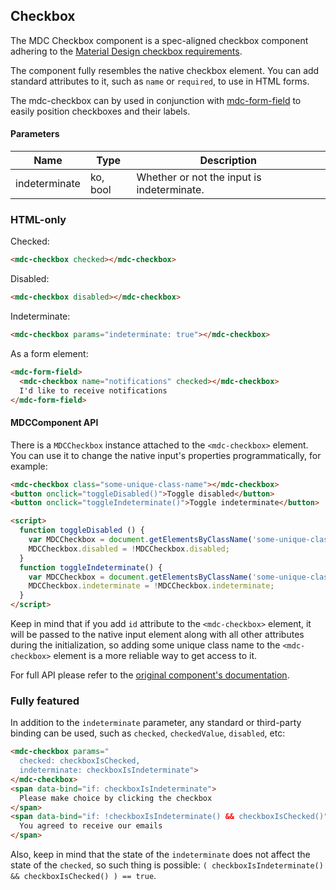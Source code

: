 ## Checkbox
The MDC Checkbox component is a spec-aligned checkbox component adhering to the
[Material Design checkbox requirements](https://material.google.com/components/selection-controls.html#selection-controls-checkbox).

The component fully resembles the native checkbox element. You can add standard
attributes to it, such as `name` or `required`, to use in HTML forms.

The mdc-checkbox can by used in conjunction with [mdc-form-field](./mdc-form-field.md)
to easily position checkboxes and their labels.

#### Parameters

| Name          | Type     | Description                                  |
| --------------|--------- | -------------------------------------------- |
| indeterminate | ko, bool | Whether or not the input is indeterminate.   |


### HTML-only

Checked:
```HTML
<mdc-checkbox checked></mdc-checkbox>
```

Disabled:
```HTML
<mdc-checkbox disabled></mdc-checkbox>
```

Indeterminate:
```HTML
<mdc-checkbox params="indeterminate: true"></mdc-checkbox>
```

As a form element:
```HTML
<mdc-form-field>
  <mdc-checkbox name="notifications" checked></mdc-checkbox>
  I'd like to receive notifications
</mdc-form-field>
```

#### MDCComponent API

There is a `MDCCheckbox` instance attached to the `<mdc-checkbox>` element.
You can use it to change the native input's properties programmatically,
for example:
```HTML
<mdc-checkbox class="some-unique-class-name"></mdc-checkbox>
<button onclick="toggleDisabled()">Toggle disabled</button>
<button onclick="toggleIndeterminate()">Toggle indeterminate</button>

<script>
  function toggleDisabled () {
    var MDCCheckbox = document.getElementsByClassName('some-unique-class-name')[0].MDCCheckbox;
    MDCCheckbox.disabled = !MDCCheckbox.disabled;
  }
  function toggleIndeterminate() {
    var MDCCheckbox = document.getElementsByClassName('some-unique-class-name')[0].MDCCheckbox;
    MDCCheckbox.indeterminate = !MDCCheckbox.indeterminate;
  }
</script>
```

Keep in mind that if you add `id` attribute to the `<mdc-checkbox>` element, it
will be passed to the native input element along with all other attributes during
the initialization, so adding some unique class name to the `<mdc-checkbox>`
element is a more reliable way to get access to it.

For full API please refer to the [original component's documentation](https://github.com/material-components/material-components-web/blob/master/packages/mdc-checkbox/README.md#mdccheckbox-api).


### Fully featured

In addition to the `indeterminate` parameter, any standard or third-party
binding can be used, such as `checked`, `checkedValue`, `disabled`, etc:
```HTML
<mdc-checkbox params="
  checked: checkboxIsChecked,
  indeterminate: checkboxIsIndeterminate">
</mdc-checkbox>
<span data-bind="if: checkboxIsIndeterminate">
  Please make choice by clicking the checkbox
</span>
<span data-bind="if: !checkboxIsIndeterminate() && checkboxIsChecked()">
  You agreed to receive our emails
</span>
```

Also, keep in mind that the state of the `indeterminate` does not affect the
state of the `checked`, so such thing is possible:
`( checkboxIsIndeterminate() && checkboxIsChecked() ) == true`.
